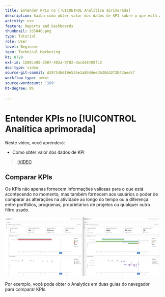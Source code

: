 ```yaml
---
title: Entender KPIs no [!UICONTROL Analítica aprimorada]
description: Saiba como obter valor dos dados de KPI sobre o que está acontecendo no presente, bem como sobre as tendências do passado.
activity: use
feature: Reports and Dashboards
thumbnail: 335046.png
type: Tutorial
role: User
level: Beginner
team: Technical Marketing
kt: 8728
exl-id: 1580ce05-2587-402a-9f02-dacdd8405fc3
doc-type: video
source-git-commit: d39754b619e526e1a869deedb38dd2f2b43aee57
workflow-type: tm+mt
source-wordcount: '109'
ht-degree: 0%

---
```


# Entender KPIs no [!UICONTROL Analítica aprimorada]

Neste vídeo, você aprenderá:

* Como obter valor dos dados de KPI

>[!VIDEO](https://video.tv.adobe.com/v/335046/?quality=12)

## Comparar KPIs

Os KPIs não apenas fornecem informações valiosas para o que está acontecendo no momento, mas também fornecem aos usuários o poder de comparar as alterações na atividade ao longo do tempo ou a diferença entre portfólios, programas, proprietários de projetos ou qualquer outro filtro usado.

![Uma imagem mostrando duas guias do navegador lado a lado](assets/section-2-0.png)

Por exemplo, você pode obter o Analytics em duas guias do navegador para comparar KPIs.
